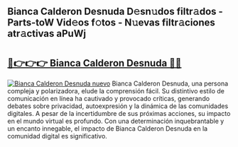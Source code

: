 ## Bianca Calderon Desnuda D𝚎sn𝚞dos filtr𝚊dos - Parts-toW Vid𝚎os f𝚘tos - N𝚞evas filtr𝚊ciones atr𝚊ctivas aPuWj

# <h2><a href="http://mbdbf51.tromn.icu/?c=Bianca+Calderon+Desnuda">🔗👉👉👉 Bianca Calderon Desnuda 🔗🔗</a></h2>

[![Bianca Calderon Desnuda nuevo](https://i.imgur.com/pEAQMta.gif)](http://mbdbf51.tromn.icu/?c=Bianca+Calderon+Desnuda)
Bianca Calderon Desnuda, una persona compleja y polarizadora, elude la comprensión fácil. Su distintivo estilo de comunicación en línea ha cautivado y provocado críticas, generando debates sobre privacidad, autoexpresión y la dinámica de las comunidades digitales. A pesar de la incertidumbre de sus próximas acciones, su impacto en el mundo virtual es profundo. Con una determinación inquebrantable y un encanto innegable, el impacto de Bianca Calderon Desnuda en la comunidad digital es significativo.
